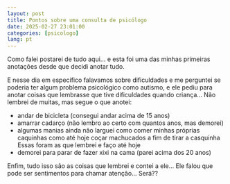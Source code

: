 ```yaml
---
layout: post
title: Pontos sobre uma consulta de psicólogo
date: 2025-02-27 23:01:00
categories: [psicologo]
lang: pt
---
```


Como falei postarei de tudo aqui... e esta foi uma das minhas primeiras anotações desde que decidi anotar tudo.

E nesse dia em específico falavamos sobre dificuldades e me perguntei se poderia ter algum problema psicológico como autismo, e ele pediu para anotar coisas que lembrasse que tive dificuldades quando criança... Não lembrei de muitas, mas segue o que anotei:

* andar de bicicleta (consegui andar acima de 15 anos)
* amarrar cadarço (não lembro ao certo com quantos anos, mas demorei)
* algumas manias ainda não larguei como comer minhas próprias caquinhas como até hoje coçar machucados a fim de tirar a casquinha Essas foram as que lembrei e faço até hoje
* demorei para parar de fazer xixi na cama (parei acima dos 20 anos)

Enfim, tudo isso são as coisas que lembrei e contei a ele... Ele falou que pode ser sentimentos para chamar atenção... Será??